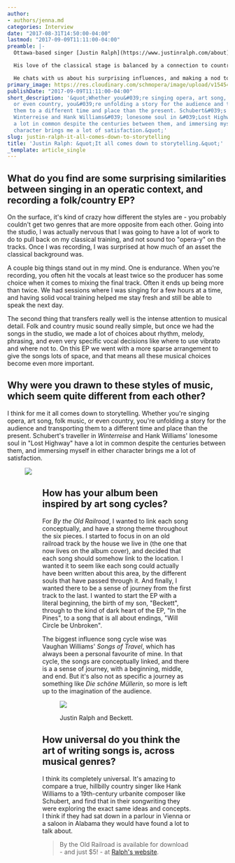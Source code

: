 ```yaml
---
author:
- authors/jenna.md
categories: Interview
date: "2017-08-31T14:50:00-04:00"
lastmod: "2017-09-09T11:11:00-04:00"
preamble: |-
  Ottawa-based singer [Justin Ralph](https://www.justinralph.com/about) has roots in opera and operetta; with companies like [Opera Five](/scene/companies/opera-five/), [Toronto Operetta Theatre](/scene/companies/toronto-operetta-theatre/) and [Opera In Concert](/scene/companies/opera-in-concert/), Ralph has sung roles like Ferrando (*Così fan tutte*), Jupiter (*Semele*), Nanki-Poo (*The Mikado*), Frederick (*The Pirates of Penzance*) and Eisenstein (*Die Fledermaus*).

  His love of the classical stage is balanced by a connection to country and folk music, with Schubert and Strauss as much inspiring figures as Hank Williams and Johnny Cash. Ralph has released his first folk/country EP, [*By the Old Railroad*](https://www.justinralph.com/music), where he shows off impressive versatility with his voice, and proves the universal nature of storytelling through music.

  He chats with us about his surprising influences, and making a nod to art song with his debut album.
primary_image: https://res.cloudinary.com/schmopera/image/upload/v1545409169/media/webhook-uploads/1504205536628/2017-08-31---justinheader3.jpg.jpg
publishDate: "2017-09-09T11:11:00-04:00"
short_description: '&quot;Whether you&#039;re singing opera, art song, folk music,
  or even country, you&#039;re unfolding a story for the audience and transporting
  them to a different time and place than the present. Schubert&#039;s traveller in
  Winterreise and Hank Williams&#039; lonesome soul in &#039;Lost Highway&#039; have
  a lot in common despite the centuries between them, and immersing myself in either
  character brings me a lot of satisfaction.&quot;'
slug: justin-ralph-it-all-comes-down-to-storytelling
title: 'Justin Ralph: &quot;It all comes down to storytelling.&quot;'
_template: article_single
---
```


## What do you find are some surprising similarities between singing in an operatic context, and recording a folk/country EP?

On the surface, it's kind of crazy how different the styles are - you probably couldn't get two genres that are more opposite from each other. Going into the studio, I was actually nervous that I was going to have a lot of work to do to pull back on my classical training, and not sound too "opera-y" on the tracks. Once I was recording, I was surprised at how much of an asset the classical background was. 

A couple big things stand out in my mind. One is endurance. When you're recording, you often hit the vocals at least twice so the producer has some choice when it comes to mixing the final track. Often it ends up being more than twice. We had sessions where I was singing for a few hours at a time, and having solid vocal training helped me stay fresh and still be able to speak the next day. 

The second thing that transfers really well is the intense attention to musical detail. Folk and country music sound really simple, but once we had the songs in the studio, we made a lot of choices about rhythm, melody, phrasing, and even very specific vocal decisions like where to use vibrato and where not to. On this EP we went with a more sparse arrangement to give the songs lots of space, and that means all these musical choices become even more important. 

## Why were you drawn to these styles of music, which seem quite different from each other?

I think for me it all comes down to storytelling. Whether you're singing opera, art song, folk music, or even country, you're unfolding a story for the audience and transporting them to a different time and place than the present. Schubert's traveller in *Winterreise* and Hank Williams' lonesome soul in "Lost Highway" have a lot in common despite the centuries between them, and immersing myself in either character brings me a lot of satisfaction.

<figure data-type="image">

![](https://res.cloudinary.com/schmopera/image/upload/v1545409169/media/webhook-uploads/1504205593261/2017-08-31---justin_ralph_album_cover.jpg.jpg)

<figure>

## How has your album been inspired by art song cycles?

For *By the Old Railroad*, I wanted to link each song conceptually, and have a strong theme throughout the six pieces. I started to focus in on an old railroad track by the house we live in (the one that now lives on the album cover), and decided that each song should somehow link to the location. I wanted it to seem like each song could actually have been written about this area, by the different souls that have passed through it. And finally, I wanted there to be a sense of journey from the first track to the last. I wanted to start the EP with a literal beginning, the birth of my son, "Beckett", through to the kind of dark heart of the EP, "In the Pines", to a song that is all about endings, "Will Circle be Unbroken". 

The biggest influence song cycle wise was Vaughan Williams' *Songs of Travel*, which has always been a personal favourite of mine. In that cycle, the songs are conceptually linked, and there is a a sense of journey, with a beginning, middle, and end. But it's also not as specific a journey as something like *Die schöne Müllerin*, so more is left up to the imagination of the audience. 

<figure data-type="image">

![](https://res.cloudinary.com/schmopera/image/upload/v1545409169/media/webhook-uploads/1504205572202/2017-08-31---beckettalbum2.jpg.jpg)

<figcaption>Justin Ralph and Beckett.</figcaption>
</figure>

## How universal do you think the art of writing songs is, across musical genres?

I think its completely universal. It's amazing to compare a true, hillbilly country singer like Hank Williams to a 19th-century urbanite composer like Schubert, and find that in their songwriting they were exploring the exact same ideas and concepts. I think if they had sat down in a parlour in Vienna or a saloon in Alabama they would have found a lot to talk about. 

>By the Old Railroad is available for download - and just $5! - at [Ralph's website](https://www.justinralph.com/music).
